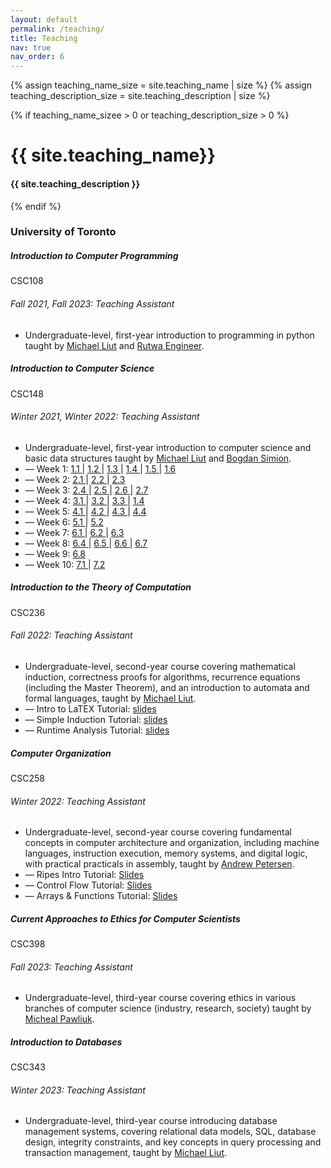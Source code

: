 ```yaml
---
layout: default
permalink: /teaching/
title: Teaching
nav: true
nav_order: 6
---
```

{% assign teaching_name_size = site.teaching_name | size %}
{% assign teaching_description_size = site.teaching_description | size %}

{% if teaching_name_sizee > 0 or teaching_description_size > 0 %}

  <div class="header-bar">
    <h1>{{ site.teaching_name}}</h1>
    <h4>{{ site.teaching_description }}</h4>
  </div>
  {% endif %}

<div class="content">
    <h3 class="mt-4 font-weight-bold">University of Toronto</h3>
    <div class="card mt-3">
        <div class="p-3">
            <div class="row">
                <div class="col-sm-10">
                    <h5 class="font-weight-bold">Introduction to Computer Programming</h5>
                </div>
                <div class="col-sm-2 text-left text-sm-right">
                    <span class="course-badge">
                        CSC108
                    </span>
                </div>
            </div>
            <h6 class="font-italic mt-2 mt-sm-0">Fall 2021, Fall 2023: Teaching Assistant</h6>
            <ul class="card-text font-weight-light list-group list-group-flush">
                <li class="list-group-item">Undergraduate-level, first-year introduction to programming in python taught by <a href="https://www.michaelliut.ca/">Michael Liut</a> and <a href="https://www.utm.utoronto.ca/math-cs-stats/people/rutwa-engineer">Rutwa Engineer</a>.</li>
            </ul>
        </div>
    </div>
    <div class="card mt-3">
        <div class="p-3">
            <div class="row">
                <div class="col-sm-10">
                    <h5 class="font-weight-bold">Introduction to Computer Science</h5>
                </div>
                <div class="col-sm-2 text-left text-sm-right">
                    <span class="course-badge">
                        CSC148
                    </span>
                </div>
            </div>
            <h6 class="font-italic mt-2 mt-sm-0">Winter 2021, Winter 2022: Teaching Assistant</h6>
            <ul class="card-text font-weight-light list-group list-group-flush">
                <li class="list-group-item">Undergraduate-level, first-year introduction to computer science and basic data structures taught by <a href="https://www.michaelliut.ca/">Michael Liut</a> and <a href="https://www.cs.toronto.edu/~bogdan/">Bogdan Simion</a>.</li>
                <li class="list-group-item">— Week 1: <a class="btn-learning" href="/assets/pdf/csc148/1.1.pdf">1.1 <i class="fa fa-external-link small-icon"></i></a> | <a class="btn-learning" href="/assets/pdf/csc148/1.2.pdf">1.2 <i class="fa fa-external-link small-icon"></i></a> | <a class="btn-learning" href="/assets/pdf/csc148/1.3.pdf">1.3 <i class="fa fa-external-link small-icon"></i></a> | <a class="btn-learning" href="/assets/pdf/csc148/1.4.pdf">1.4 <i class="fa fa-external-link small-icon"></i></a> | <a class="btn-learning" href="/assets/pdf/csc148/1.5.pdf">1.5 <i class="fa fa-external-link small-icon"></i></a> | <a class="btn-learning" href="/assets/pdf/csc148/1.6.pdf">1.6 <i class="fa fa-external-link small-icon"></i></a>
                </li>
                <li class="list-group-item">— Week 2: <a class="btn-learning" href="/assets/pdf/csc148/2.1.pdf">2.1 <i class="fa fa-external-link small-icon"></i></a> | <a class="btn-learning" href="/assets/pdf/csc148/2.2.pdf">2.2 <i class="fa fa-external-link small-icon"></i></a> | <a class="btn-learning" href="/assets/pdf/csc148/2.3.pdf">2.3 <i class="fa fa-external-link small-icon"></i></a>
                </li>
                <li class="list-group-item">— Week 3: <a class="btn-learning" href="/assets/pdf/csc148/2.4.pdf">2.4 <i class="fa fa-external-link small-icon"></i></a> | <a class="btn-learning" href="/assets/pdf/csc148/2.5.pdf">2.5 <i class="fa fa-external-link small-icon"></i></a> | <a class="btn-learning" href="/assets/pdf/csc148/2.6.pdf">2.6 <i class="fa fa-external-link small-icon"></i></a> | <a class="btn-learning" href="/assets/pdf/csc148/2.7.pdf">2.7 <i class="fa fa-external-link small-icon"></i></a>
                </li>
                <li class="list-group-item">— Week 4: <a class="btn-learning" href="/assets/pdf/csc148/3.1.pdf">3.1 <i class="fa fa-external-link small-icon"></i></a> | <a class="btn-learning" href="/assets/pdf/csc148/3.2.pdf">3.2 <i class="fa fa-external-link small-icon"></i></a> | <a class="btn-learning" href="/assets/pdf/csc148/3.3.pdf">3.3 <i class="fa fa-external-link small-icon"></i></a> | <a class="btn-learning" href="/assets/pdf/csc148/3.4.pdf">1.4 <i class="fa fa-external-link small-icon"></i></a>
                </li>
                <li class="list-group-item">— Week 5: <a class="btn-learning" href="/assets/pdf/csc148/4.1.pdf">4.1 <i class="fa fa-external-link small-icon"></i></a> | <a class="btn-learning" href="/assets/pdf/csc148/4.2.pdf">4.2 <i class="fa fa-external-link small-icon"></i></a> | <a class="btn-learning" href="/assets/pdf/csc148/4.3.pdf">4.3 <i class="fa fa-external-link small-icon"></i></a> | <a class="btn-learning" href="/assets/pdf/csc148/4.4.pdf">4.4 <i class="fa fa-external-link small-icon"></i></a>
                </li>
                <li class="list-group-item">— Week 6: <a class="btn-learning" href="/assets/pdf/csc148/5.1.pdf">5.1 <i class="fa fa-external-link small-icon"></i></a> | <a class="btn-learning" href="/assets/pdf/csc148/5.2.pdf">5.2 <i class="fa fa-external-link small-icon"></i></a>
                </li>
                <li class="list-group-item">— Week 7: <a class="btn-learning" href="/assets/pdf/csc148/6.1.pdf">6.1 <i class="fa fa-external-link small-icon"></i></a> | <a class="btn-learning" href="/assets/pdf/csc148/6.2.pdf">6.2 <i class="fa fa-external-link small-icon"></i></a> | <a class="btn-learning" href="/assets/pdf/csc148/6.3.pdf">6.3 <i class="fa fa-external-link small-icon"></i></a>
                </li>
                <li class="list-group-item">— Week 8: <a class="btn-learning" href="/assets/pdf/csc148/6.4.pdf">6.4 <i class="fa fa-external-link small-icon"></i></a> | <a class="btn-learning" href="/assets/pdf/csc148/6.5.pdf">6.5 <i class="fa fa-external-link small-icon"></i></a> | <a class="btn-learning" href="/assets/pdf/csc148/6.6.pdf">6.6 <i class="fa fa-external-link small-icon"></i></a> | <a class="btn-learning" href="/assets/pdf/csc148/6.7.pdf">6.7 <i class="fa fa-external-link small-icon"></i></a>
                </li>
                <li class="list-group-item">— Week 9: <a class="btn-learning" href="/assets/pdf/csc148/6.8.pdf">6.8 <i class="fa fa-external-link small-icon"></i> </a>
                </li>
                <li class="list-group-item">— Week 10: <a class="btn-learning" href="/assets/pdf/csc148/7.1.pdf">7.1 <i class="fa fa-external-link small-icon"></i></a> | <a class="btn-learning" href="/assets/pdf/csc148/7.2.pdf">7.2 <i class="fa fa-external-link small-icon"></i></a>
                </li>
            </ul>
        </div>
    </div>
    <div class="card mt-3">
        <div class="p-3">
            <div class="row">
                <div class="col-sm-10">
                    <h5 class="font-weight-bold">Introduction to the Theory of Computation</h5>
                </div>
                <div class="col-sm-2 text-left text-sm-right">
                    <span class="course-badge">
                        CSC236
                    </span>
                </div>
            </div>
            <h6 class="font-italic mt-2 mt-sm-0">Fall 2022: Teaching Assistant</h6>
            <ul class="card-text font-weight-light list-group list-group-flush">
                <li class="list-group-item">Undergraduate-level, second-year course covering mathematical induction, correctness proofs for algorithms, recurrence equations (including the Master Theorem), and an introduction to automata and formal languages, taught by <a href="https://www.michaelliut.ca/">Michael Liut</a>.</li>
                <li class="list-group-item">— Intro to LaTEX Tutorial: <a class="btn-learning" href="/assets/pdf/csc236/latexintro.pdf">slides <i class="fa fa-external-link small-icon"></i> </a></li>
                <li class="list-group-item">— Simple Induction Tutorial: <a class="btn-learning" href="/assets/pdf/csc236/induction.pdf">slides <i class="fa fa-external-link small-icon"></i> </a></li>
                <li class="list-group-item">— Runtime Analysis Tutorial: <a class="btn-learning" href="/assets/pdf/csc236/runtime.pdf">slides <i class="fa fa-external-link small-icon"></i> </a></li>
            </ul>
        </div>
    </div>
    <div class="card mt-3">
        <div class="p-3">
            <div class="row">
                <div class="col-sm-10">
                    <h5 class="font-weight-bold">Computer Organization</h5>
                </div>
                <div class="col-sm-2 text-left text-sm-right">
                    <span class="course-badge">
                        CSC258
                    </span>
                </div>
            </div>
            <h6 class="font-italic mt-2 mt-sm-0">Winter 2022: Teaching Assistant</h6>
            <ul class="card-text font-weight-light list-group list-group-flush">
                <li class="list-group-item">Undergraduate-level, second-year course covering fundamental concepts in computer architecture and organization, including machine languages, instruction execution, memory systems, and digital logic, with practical practicals in assembly, taught by <a href="https://utmandrew.bitbucket.io/">Andrew Petersen</a>.</li>
                <li class="list-group-item">— Ripes Intro Tutorial: <a class="btn-learning" href="/assets/pdf/csc258/ripes_intro.pdf">Slides <i class="fa fa-external-link small-icon"></i> </a></li>
                <li class="list-group-item">— Control Flow Tutorial: <a class="btn-learning" href="/assets/pdf/csc258/control_flow.pdf">Slides <i class="fa fa-external-link small-icon"></i> </a></li>
                <li class="list-group-item">— Arrays & Functions Tutorial: <a class="btn-learning" href="/assets/pdf/csc258/arrays.pdf">Slides <i class="fa fa-external-link small-icon"></i></a></li>
            </ul>
        </div>
    </div>
    <div class="card mt-3">
        <div class="p-3">
            <div class="row">
                <div class="col-sm-10">
                    <h5 class="font-weight-bold">Current Approaches to Ethics for Computer Scientists</h5>
                </div>
                <div class="col-sm-2 text-left text-sm-right">
                    <span class="course-badge">
                        CSC398
                    </span>
                </div>
            </div>
            <h6 class="font-italic mt-2 mt-sm-0">Fall 2023: Teaching Assistant</h6>
            <ul class="card-text font-weight-light list-group list-group-flush">
                <li class="list-group-item">Undergraduate-level, third-year course covering ethics in various branches of computer science (industry, research, society) taught by <a href="https://mikepawliuk.ca/">Micheal Pawliuk</a>.</li>
            </ul>
        </div>
    </div>
     <div class="card mt-3">
        <div class="p-3">
            <div class="row">
                <div class="col-sm-10">
                    <h5 class="font-weight-bold">Introduction to Databases</h5>
                </div>
                <div class="col-sm-2 text-left text-sm-right">
                    <span class="course-badge">
                        CSC343
                    </span>
                </div>
            </div>
            <h6 class="font-italic mt-2 mt-sm-0">Winter 2023: Teaching Assistant</h6>
            <ul class="card-text font-weight-light list-group list-group-flush">
                <li class="list-group-item">Undergraduate-level, third-year course introducing database management systems, covering relational data models, SQL, database design, integrity constraints, and key concepts in query processing and transaction management, taught by <a href="https://www.michaelliut.ca/">Michael Liut</a>.</li>
            </ul>
        </div>
    </div>
    <!-- Add more courses as needed -->
</div>